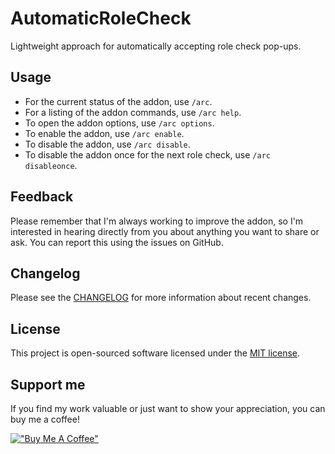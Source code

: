# AutomaticRoleCheck

Lightweight approach for automatically accepting role check pop-ups.

## Usage

- For the current status of the addon, use `/arc`.
- For a listing of the addon commands, use `/arc help`.
- To open the addon options, use `/arc options`.
- To enable the addon, use `/arc enable`.
- To disable the addon, use `/arc disable`.
- To disable the addon once for the next role check, use `/arc disableonce`.

## Feedback

Please remember that I'm always working to improve the addon, so I'm interested in hearing directly from you about anything you want to share or ask. You can report this using the issues on GitHub.

## Changelog

Please see the [CHANGELOG](CHANGELOG.md) for more information about recent changes.

## License

This project is open-sourced software licensed under the [MIT license](https://opensource.org/licenses/MIT).

## Support me
If you find my work valuable or just want to show your appreciation, you can buy me a coffee!

[!["Buy Me A Coffee"](https://www.buymeacoffee.com/assets/img/custom_images/orange_img.png)](https://buymeacoffee.com/jordinbrouwer)
